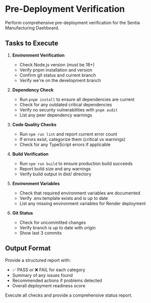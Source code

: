 # Pre-Deployment Verification

Perform comprehensive pre-deployment verification for the Sentia Manufacturing Dashboard.

## Tasks to Execute

1. **Environment Verification**
   - Check Node.js version (must be 18+)
   - Verify pnpm installation and version
   - Confirm git status and current branch
   - Verify we're on the development branch

2. **Dependency Check**
   - Run `pnpm install` to ensure all dependencies are current
   - Check for any outdated critical dependencies
   - Verify no security vulnerabilities with `pnpm audit`
   - List any peer dependency warnings

3. **Code Quality Checks**
   - Run `npm run lint` and report current error count
   - If errors exist, categorize them (critical vs warnings)
   - Check for any TypeScript errors if applicable

4. **Build Verification**
   - Run `npm run build` to ensure production build succeeds
   - Report build size and any warnings
   - Verify build output in dist/ directory

5. **Environment Variables**
   - Check that required environment variables are documented
   - Verify .env.template exists and is up to date
   - List any missing environment variables for Render deployment

6. **Git Status**
   - Check for uncommitted changes
   - Verify branch is up to date with origin
   - Show last 3 commits

## Output Format

Provide a structured report with:
- ✅ PASS or ❌ FAIL for each category
- Summary of any issues found
- Recommended actions if problems detected
- Overall deployment readiness score

Execute all checks and provide a comprehensive status report.
